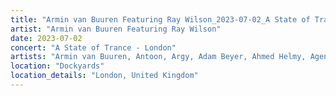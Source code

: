 ```yaml
---
title: "Armin van Buuren Featuring Ray Wilson_2023-07-02_A State of Trance - London"
artist: "Armin van Buuren Featuring Ray Wilson"
date: 2023-07-02
concert: "A State of Trance - London"
artists: "Armin van Buuren, Antoon, Argy, Adam Beyer, Ahmed Helmy, Agents Of Time, AlleFarben, Allen Watts, Bru-C"
location: "Dockyards"
location_details: "London, United Kingdom"
---
```


